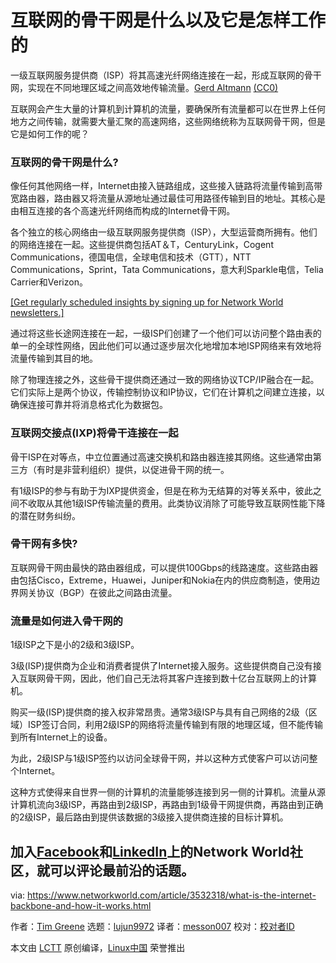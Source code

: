 [#]: collector: (lujun9972)
[#]: translator: (messon007)
[#]: reviewer: ( )
[#]: publisher: ( )
[#]: url: ( )
[#]: subject: (What is the internet backbone and how it works)
[#]: via: (https://www.networkworld.com/article/3532318/what-is-the-internet-backbone-and-how-it-works.html)
[#]: author: (Tim Greene https://www.networkworld.com/author/Tim-Greene/)

互联网的骨干网是什么以及它是怎样工作的
======
一级互联网服务提供商（ISP）将其高速光纤网络连接在一起，形成互联网的骨干网，实现在不同地理区域之间高效地传输流量。[Gerd Altmann][1] [(CC0)][2]

互联网会产生大量的计算机到计算机的流量，要确保所有流量都可以在世界上任何地方之间传输，就需要大量汇聚的高速网络，这些网络统称为互联网骨干网，但是它是如何工作的呢？

### 互联网的骨干网是什么?
像任何其他网络一样，Internet由接入链路组成，这些接入链路将流量传输到高带宽路由器，路由器又将流量从源地址通过最佳可用路径传输到目的地址。其核心是由相互连接的各个高速光纤网络而构成的Internet骨干网。

各个独立的核心网络由一级互联网服务提供商（ISP），大型运营商所拥有。他们的网络连接在一起。这些提供商包括AT＆T，CenturyLink，Cogent Communications，德国电信，全球电信和技术（GTT），NTT Communications，Sprint，Tata Communications，意大利Sparkle电信，Telia Carrier和Verizon。

[[Get regularly scheduled insights by signing up for Network World newsletters.]][3]

通过将这些长途网连接在一起，一级ISP们创建了一个他们可以访问整个路由表的单一的全球性网络，因此他们可以通过逐步层次化地增加本地ISP网络来有效地将流量传输到其目的地。

除了物理连接之外，这些骨干提供商还通过一致的网络协议TCP/IP融合在一起。它们实际上是两个协议，传输控制协议和IP协议，它们在计算机之间建立连接，以确保连接可靠并将消息格式化为数据包。

### 互联网交接点(IXP)将骨干连接在一起

骨干ISP在对等点，中立位置通过高速交换机和路由器连接其网络。这些通常由第三方（有时是非营利组织）提供，以促进骨干网的统一。

有1级ISP的参与有助于为IXP提供资金，但是在称为无结算的对等关系中，彼此之间不收取从其他1级ISP传输流量的费用。此类协议消除了可能导致互联网性能下降的潜在财务纠纷。

[][4]

### 骨干网有多快?
互联网骨干网由最快的路由器组成，可以提供100Gbps的线路速度。这些路由器由包括Cisco，Extreme，Huawei，Juniper和Nokia在内的供应商制造，使用边界网关协议（BGP）在彼此之间路由流量。

### 流量是如何进入骨干网的

1级ISP之下是小的2级和3级ISP。

3级(ISP)提供商为企业和消费者提供了Internet接入服务。这些提供商自己没有接入互联网骨干网，因此，他们自己无法将其客户连接到数十亿台互联网上的计算机。

购买一级(ISP)提供商的接入权非常昂贵。通常3级ISP与具有自己网络的2级（区域）ISP签订合同，利用2级ISP的网络将流量传输到有限的地理区域，但不能传输到所有Internet上的设备。

为此，2级ISP与1级ISP签约以访问全球骨干网，并以这种方式使客户可以访问整个Internet。

这种方式使得来自世界一侧的计算机的流量能够连接到另一侧的计算机。流量从源计算机流向3级ISP，再路由到2级ISP，再路由到1级骨干网提供商，再路由到正确的2级ISP，最后路由到提供该数据的3级接入提供商连接的目标计算机。

加入[Facebook][5]和[LinkedIn][6]上的Network World社区，就可以评论最前沿的话题。
--------------------------------------------------------------------------------

via: https://www.networkworld.com/article/3532318/what-is-the-internet-backbone-and-how-it-works.html

作者：[Tim Greene][a]
选题：[lujun9972][b]
译者：[messon007](https://github.com/messon007)
校对：[校对者ID](https://github.com/校对者ID)

本文由 [LCTT](https://github.com/LCTT/TranslateProject) 原创编译，[Linux中国](https://linux.cn/) 荣誉推出

[a]: https://www.networkworld.com/author/Tim-Greene/
[b]: https://github.com/lujun9972
[1]: https://pixabay.com/en/social-media-digitization-faces-3271592/
[2]: https://creativecommons.org/publicdomain/zero/1.0/
[3]: https://www.networkworld.com/newsletters/signup.html
[4]: https://www.networkworld.com/article/3440100/take-the-intelligent-route-with-consumption-based-storage.html?utm_source=IDG&utm_medium=promotions&utm_campaign=HPE21620&utm_content=sidebar ( Take the Intelligent Route with Consumption-Based Storage)
[5]: https://www.facebook.com/NetworkWorld/
[6]: https://www.linkedin.com/company/network-world
